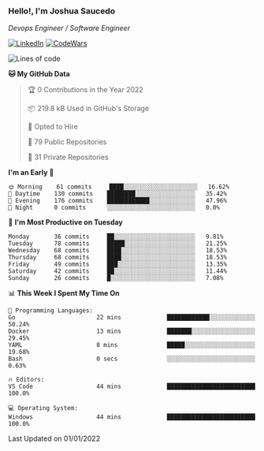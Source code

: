 ### Hello!, I'm Joshua Saucedo
*Devops Engineer / Software Engineer*  

[![LinkedIn](https://img.shields.io/badge/LinkedIn-0073b1?logo=linkedin&style=flat-square&logoColor=white)](https://www.linkedin.com/in/joshua-nathanael-saucedo-uriarte-bb0336169/)
[![CodeWars](https://www.codewars.com/users/joshuansu0897/badges/micro)](https://www.codewars.com/users/joshuansu0897)

<!--START_SECTION:waka-->
![Lines of code](https://img.shields.io/badge/From%20Hello%20World%20I%27ve%20Written-2%20Million%20lines%20of%20code-blue)

**🐱 My GitHub Data** 

> 🏆 0 Contributions in the Year 2022
 > 
> 📦 219.8 kB Used in GitHub's Storage 
 > 
> 💼 Opted to Hire
 > 
> 📜 79 Public Repositories 
 > 
> 🔑 31 Private Repositories  
 > 
**I'm an Early 🐤** 

```text
🌞 Morning    61 commits     ████░░░░░░░░░░░░░░░░░░░░░   16.62% 
🌆 Daytime    130 commits    ████████░░░░░░░░░░░░░░░░░   35.42% 
🌃 Evening    176 commits    ████████████░░░░░░░░░░░░░   47.96% 
🌙 Night      0 commits      ░░░░░░░░░░░░░░░░░░░░░░░░░   0.0%

```
📅 **I'm Most Productive on Tuesday** 

```text
Monday       36 commits     ██░░░░░░░░░░░░░░░░░░░░░░░   9.81% 
Tuesday      78 commits     █████░░░░░░░░░░░░░░░░░░░░   21.25% 
Wednesday    68 commits     ████░░░░░░░░░░░░░░░░░░░░░   18.53% 
Thursday     68 commits     ████░░░░░░░░░░░░░░░░░░░░░   18.53% 
Friday       49 commits     ███░░░░░░░░░░░░░░░░░░░░░░   13.35% 
Saturday     42 commits     ██░░░░░░░░░░░░░░░░░░░░░░░   11.44% 
Sunday       26 commits     █░░░░░░░░░░░░░░░░░░░░░░░░   7.08%

```


📊 **This Week I Spent My Time On** 

```text
💬 Programming Languages: 
Go                       22 mins             ████████████░░░░░░░░░░░░░   50.24% 
Docker                   13 mins             ███████░░░░░░░░░░░░░░░░░░   29.45% 
YAML                     8 mins              █████░░░░░░░░░░░░░░░░░░░░   19.68% 
Bash                     0 secs              ░░░░░░░░░░░░░░░░░░░░░░░░░   0.63%

🔥 Editors: 
VS Code                  44 mins             █████████████████████████   100.0%

💻 Operating System: 
Windows                  44 mins             █████████████████████████   100.0%

```


 Last Updated on 01/01/2022
<!--END_SECTION:waka-->
